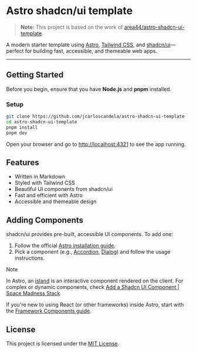 # Astro shadcn/ui template

> **Note:** This project is based on the work of [area44/astro-shadcn-ui-template](https://github.com/area44/astro-shadcn-ui-template).

A modern starter template using [Astro](https://astro.build/), [Tailwind CSS](https://tailwindcss.com/), and [shadcn/ui](https://ui.shadcn.com/)—perfect for building fast, accessible, and themeable web apps.

---

## Getting Started

Before you begin, ensure that you have **Node.js** and **pnpm** installed.

### Setup

```bash
git clone https://github.com/jcarloscandela/astro-shadcn-ui-template
cd astro-shadcn-ui-template
pnpm install
pnpm dev
```

Open your browser and go to [http://localhost:4321](http://localhost:4321) to see the app running.

## Features

- Written in Markdown
- Styled with Tailwind CSS
- Beautiful UI components from shadcn/ui
- Fast and efficient with Astro
- Accessible and themeable design

## Adding Components

shadcn/ui provides pre-built, accessible UI components. To add one:

1. Follow the official [Astro installation guide](https://ui.shadcn.com/docs/installation/astro).
2. Pick a component (e.g., [Accordion](https://ui.shadcn.com/docs/components/accordion), [Dialog](https://ui.shadcn.com/docs/components/dialog)) and follow the usage instructions.

> [!NOTE] 
> In Astro, an [island](https://docs.astro.build/en/concepts/islands/) is an interactive component rendered on the client. For complex or dynamic components, check [Add a Shadcn UI Component | Space Madness Stack](https://spacemadness.dev/docs/add-a-shadcn-ui-component)

If you're new to using React (or other frameworks) inside Astro, start with the [Framework Components guide](https://docs.astro.build/en/guides/framework-components/).

## License

This project is licensed under the [MIT License](LICENSE).
